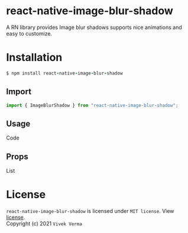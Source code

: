 # react-native-image-blur-shadow
A RN library provides Image blur shadows supports nice animations and easy to customize.

# Installation

```ruby
$ npm install react-native-image-blur-shadow
```
## Import

```jsx
import { ImageBlurShadow } from "react-native-image-blur-shadow";
```

## Usage

Code

## Props

List

# License

`react-native-image-blur-shadow` is licensed under `MIT license`. View [license](https://github.com/virtualvivek/react-native-image-blur-shadow/blob/main/LICENSE). <br>
Copyright (c) 2021 ` Vivek Verma `

